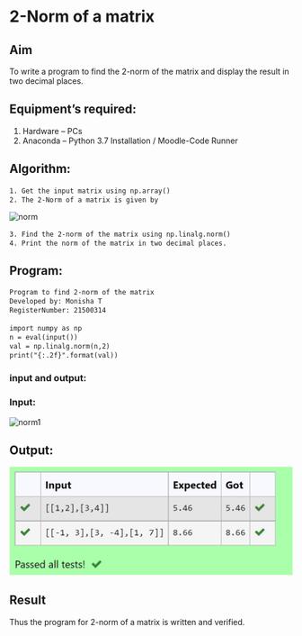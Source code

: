 # 2-Norm of a matrix
## Aim
To write a program to find the 2-norm of the matrix and display the result in two decimal places.
## Equipment’s required:
1.	Hardware – PCs
2.	Anaconda – Python 3.7 Installation / Moodle-Code Runner
## Algorithm:
	1. Get the input matrix using np.array()
	2. The 2-Norm of a matrix is given by 
![norm](./normeqn1.jpg)
    
    3. Find the 2-norm of the matrix using np.linalg.norm()
	4. Print the norm of the matrix in two decimal places.
## Program:
```
Program to find 2-norm of the matrix
Developed by: Monisha T
RegisterNumber: 21500314

import numpy as np
n = eval(input())
val = np.linalg.norm(n,2)
print("{:.2f}".format(val))
```

### input and output:

### Input:
![norm1](./input.jpg)

## Output:
![norm1](./output1.jpeg)

## Result
Thus the program for 2-norm of a matrix is written and verified.
